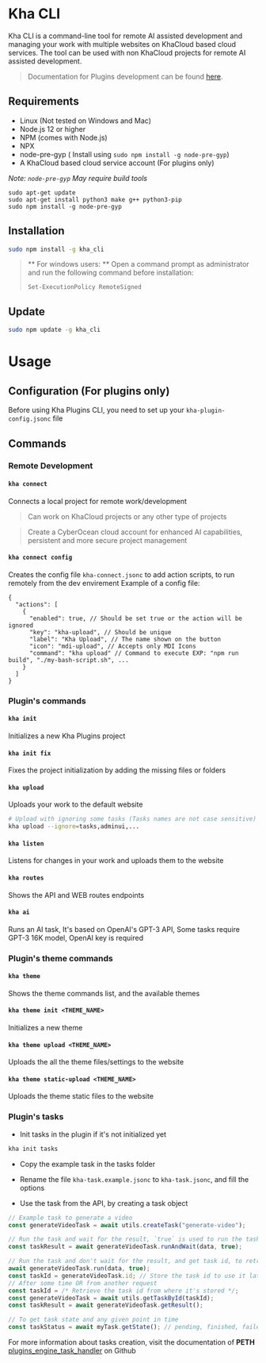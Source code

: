 # Kha CLI

Kha CLI is a command-line tool for remote AI assisted development and managing your work with multiple websites on KhaCloud based cloud services.
The tool can be used with non KhaCloud projects for remote AI assisted development.
> Documentation for Plugins development can be found [here](https://docs.cyberocean.tn/).

## Requirements

- Linux (Not tested on Windows and Mac)
- Node.js 12 or higher
- NPM (comes with Node.js)
- NPX
- node-pre-gyp ( Install using `sudo npm install -g node-pre-gyp`)
- A KhaCloud based cloud service account (For plugins only)

*Note: `node-pre-gyp` May require build tools*
```
sudo apt-get update
sudo apt-get install python3 make g++ python3-pip
sudo npm install -g node-pre-gyp
```

## Installation

```bash
sudo npm install -g kha_cli
```

> ** For windows users: **
> Open a command prompt as administrator and run the following command before installation:
> ```bach
> Set-ExecutionPolicy RemoteSigned
> ```

## Update
  
```bash
sudo npm update -g kha_cli
```

# Usage

## Configuration (For plugins only)

Before using Kha Plugins CLI, you need to set up your `kha-plugin-config.jsonc` file

## Commands

### Remote Development

#### `kha connect`

Connects a local project for remote work/development
> Can work on KhaCloud projects or any other type of projects

> Create a CyberOcean cloud account for enhanced AI capabilities, persistent and more secure project management


#### `kha connect config`

Creates the config file `kha-connect.jsonc` to add action scripts, to run remotely from the dev envirement
Example of a config file:
```jsonc
{
  "actions": [
    {
      "enabled": true, // Should be set true or the action will be ignored
      "key": "kha-upload", // Should be unique
      "label": "Kha Upload", // The name shown on the button
      "icon": "mdi-upload", // Accepts only MDI Icons
      "command": "kha upload" // Command to execute EXP: "npm run build", "./my-bash-script.sh", ...
    }
  ]
}
```

### Plugin's commands

#### `kha init`

Initializes a new Kha Plugins project

#### `kha init fix`

Fixes the project initialization by adding the missing files or folders

#### `kha upload`

Uploads your work to the default website
```bash
# Upload with ignoring some tasks (Tasks names are not case sensitive)
kha upload --ignore=tasks,adminui,...
```

#### `kha listen`

Listens for changes in your work and uploads them to the website

#### `kha routes`

Shows the API and WEB routes endpoints

#### `kha ai`

Runs an AI task, It's based on OpenAI's GPT-3 API, Some tasks require GPT-3 16K model, OpenAI key is required

### Plugin's theme commands

#### `kha theme`

Shows the theme commands list, and the available themes

#### `kha theme init <THEME_NAME>`

Initializes a new theme

#### `kha theme upload <THEME_NAME>`

Uploads the all the theme files/settings to the website

#### `kha theme static-upload <THEME_NAME>`

Uploads the theme static files to the website

### Plugin's tasks

- Init tasks in the plugin if it's not initialized yet
```bash
kha init tasks
```

- Copy the example task in the tasks folder

- Rename the file `kha-task.example.jsonc` to `kha-task.jsonc`, and fill the options

- Use the task from the API, by creating a task object
```js
// Example task to generate a video
const generateVideoTask = await utils.createTask("generate-video");

// Run the task and wait for the result, `true` is used to run the task as admin, if `false` the task will be run as the current user
const taskResult = await generateVideoTask.runAndWait(data, true);

// Run the task and don't wait for the result, and get task id, to retrieve the result later
await generateVideoTask.run(data, true);
const taskId = generateVideoTask.id; // Store the task id to use it later to retrieve the result and the state
// After some time OR from another request
const taskId = /* Retrieve the task id from where it's stored */;
const generateVideoTask = await utils.getTaskById(taskId);
const taskResult = await generateVideoTask.getResult();

// To get task state and any given point in time
const taskStatus = await myTask.getState(); // pending, finished, failed
```

For more information about tasks creation, visit the documentation of **PETH** [plugins_engine_task_handler](https://github.com/kha-cloud/plugins_engine_task_handler) on Github